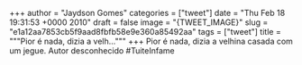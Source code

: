 
+++
author = "Jaydson Gomes"
categories = ["tweet"]
date = "Thu Feb 18 19:31:53 +0000 2010"
draft = false
image = "{TWEET_IMAGE}"
slug = "e1a12aa7853cb5f9aad8fbfb58e9e360a85492aa"
tags = ["tweet"]
title = """Pior é nada, dizia a velh..."""
+++
Pior é nada, dizia a velhina casada com um jegue. Autor desconhecido #TuiteInfame
